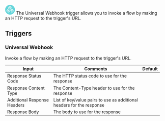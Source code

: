 ![Universal Webhook](./assets/webhook-triggers.png#connector-icon)
The Universal Webhook trigger allows you to invoke a flow by making an HTTP request to the trigger&#x27;s URL.

## Triggers

### Universal Webhook

Invoke a flow by making an HTTP request to the trigger's URL.

| Input                       | Comments                                                              | Default |
| --------------------------- | --------------------------------------------------------------------- | ------- |
| Response Status Code        | The HTTP status code to use for the response                          |         |
| Response Content Type       | The Content-Type header to use for the response                       |         |
| Additional Response Headers | List of key/value pairs to use as additional headers for the response |         |
| Response Body               | The body to use for the response                                      |         |
